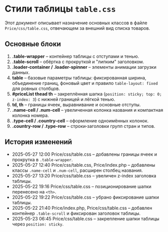 # Стили таблицы `table.css`

Этот документ описывает назначение основных классов в файле `Price/css/table.css`, отвечающем за внешний вид списка товаров.

## Основные блоки

1. **.table-wrapper** – контейнер таблицы с отступами и тенью.
2. **.table-scroll** – обёртка с прокруткой и "липким" заголовком.
3. **.loader-container / .loader-spinner** – элементы анимации загрузки данных.
4. **table** – базовые параметры таблицы: фиксированная ширина, объединение границ, фоновый цвет и правило `table-layout: fixed` для ровных столбцов.
5. **#priceList thead th** – закреплённая шапка (`position: sticky; top: 0; z-index: 3`) с нижней границей и лёгкой тенью.
6. **td, th** – границы ячеек, выравнивание и основные отступы.
7. **.name-cell / .num-cell** – увеличенная колонка названия и компактная колонка номера.
8. **.type-cell / .country-cell** – оформление одноимённых колонок.
9. **.country-row / .type-row** – строки‑заголовки групп стран и типов.

## История изменений

- 2025-05-27 12:00 Price/css/table.css – добавлены границы ячеек и прокрутка в `.table-wrapper`.
- 2025-05-27 12:40 Price/css/table.css, Price/index.php – добавлены классы `.name-cell` и `.num-cell`, расширен столбец названия.
- 2025-05-27 13:20 Price/css/table.css – увеличен z-index заголовка таблицы.
- 2025-05-22 19:16 Price/css/table.css – позиционирование шапки перенесено на `<th>`.
- 2025-05-22 19:22 Price/css/table.css – убрано фиксирование шапки таблицы.
- 2025-05-22 21:40 Price/index.php, Price/css/table.css – добавлен контейнер `.table-scroll` и фиксирован заголовок таблицы.
- 2025-05-23 06:45 Price/css/table.css – закрепление шапки таблицы через `position: sticky`.
